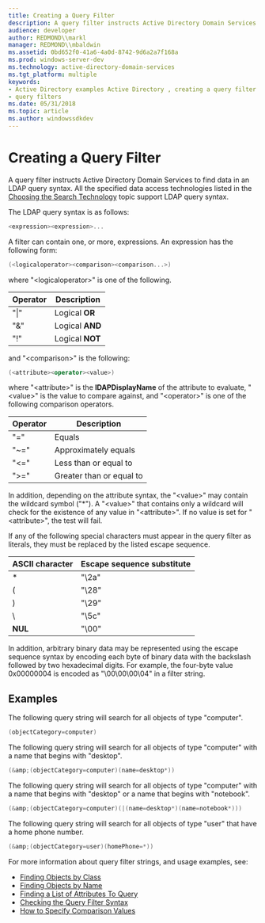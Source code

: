 ```yaml
---
title: Creating a Query Filter
description: A query filter instructs Active Directory Domain Services to find data in an LDAP query syntax. All the specified data access technologies listed in the Choosing the Search Technology topic support LDAP query syntax.
audience: developer
author: REDMOND\\markl
manager: REDMOND\\mbaldwin
ms.assetid: 0bd652f0-41a6-4a0d-8742-9d6a2a7f168a
ms.prod: windows-server-dev
ms.technology: active-directory-domain-services
ms.tgt_platform: multiple
keywords:
- Active Directory examples Active Directory , creating a query filter
- query filters
ms.date: 05/31/2018
ms.topic: article
ms.author: windowssdkdev
---
```


# Creating a Query Filter

A query filter instructs Active Directory Domain Services to find data in an LDAP query syntax. All the specified data access technologies listed in the [Choosing the Search Technology](choosing-the-search-technology.md) topic support LDAP query syntax.

The LDAP query syntax is as follows:


```C++
<expression><expression>...
```



A filter can contain one, or more, expressions. An expression has the following form:


```C++
(<logicaloperator><comparison><comparison...>)
```



where "&lt;logicaloperator&gt;" is one of the following.



| Operator        | Description                |
|-----------------|----------------------------|
| "\|"<br/> | Logical **OR**<br/>  |
| "&"<br/>  | Logical **AND**<br/> |
| "!"<br/>  | Logical **NOT**<br/> |



 

and "&lt;comparison&gt;" is the following:


```C++
(<attribute><operator><value>)
```



where "&lt;attribute&gt;" is the **lDAPDisplayName** of the attribute to evaluate, "&lt;value&gt;" is the value to compare against, and "&lt;operator&gt;" is one of the following comparison operators.



| Operator           | Description                         |
|--------------------|-------------------------------------|
| "="<br/>     | Equals<br/>                   |
| "~="<br/>    | Approximately equals<br/>     |
| "&lt;="<br/> | Less than or equal to<br/>    |
| "&gt;="<br/> | Greater than or equal to<br/> |



 

In addition, depending on the attribute syntax, the "&lt;value&gt;" may contain the wildcard symbol ("\*"). A "&lt;value&gt;" that contains only a wildcard will check for the existence of any value in "&lt;attribute&gt;". If no value is set for "&lt;attribute&gt;", the test will fail.

If any of the following special characters must appear in the query filter as literals, they must be replaced by the listed escape sequence.



| ASCII character    | Escape sequence substitute |
|--------------------|----------------------------|
| \*<br/>      | "\\2a"<br/>          |
| (<br/>       | "\\28"<br/>          |
| )<br/>       | "\\29"<br/>          |
| \\<br/>      | "\\5c"<br/>          |
| **NUL**<br/> | "\\00"<br/>          |



 

In addition, arbitrary binary data may be represented using the escape sequence syntax by encoding each byte of binary data with the backslash followed by two hexadecimal digits. For example, the four-byte value 0x00000004 is encoded as "\\00\\00\\00\\04" in a filter string.

## Examples

The following query string will search for all objects of type "computer".


```C++
(objectCategory=computer)
```



The following query string will search for all objects of type "computer" with a name that begins with "desktop".


```C++
(&amp;(objectCategory=computer)(name=desktop*))
```



The following query string will search for all objects of type "computer" with a name that begins with "desktop" or a name that begins with "notebook".


```C++
(&amp;(objectCategory=computer)(|(name=desktop*)(name=notebook*)))
```



The following query string will search for all objects of type "user" that have a home phone number.


```C++
(&amp;(objectCategory=user)(homePhone=*))
```



For more information about query filter strings, and usage examples, see:

-   [Finding Objects by Class](finding-objects-by-class.md)
-   [Finding Objects by Name](finding-objects-by-name.md)
-   [Finding a List of Attributes To Query](finding-a-list-of-attributes-to-query.md)
-   [Checking the Query Filter Syntax](checking-the-query-filter-syntax.md)
-   [How to Specify Comparison Values](how-to-specify-comparison-values.md)

 

 






